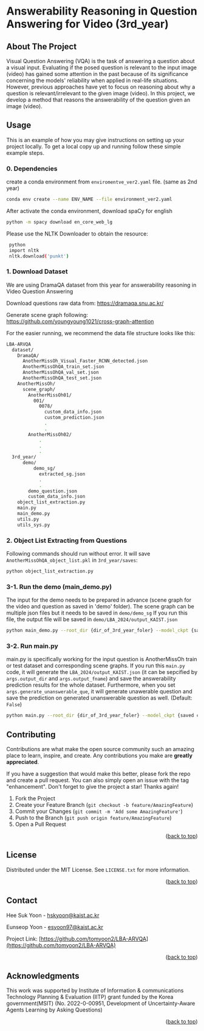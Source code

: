 # Answerability Reasoning in Question Answering for Video (3rd_year)

<!-- ABOUT THE PROJECT -->
## About The Project

Visual Question Answering (VQA) is the task of answering a question about a visual input. Evaluating if the posed question is relevant to the input image (video) has gained some attention in the past because of its significance concerning the models' reliability when applied in real-life situations. However, previous approaches have yet to focus on reasoning about why a question is relevant/irrelevant to the given image (video). In this project, we develop a method that reasons the answerability of the question given an image (video). 

<!-- Usage -->
## Usage

This is an example of how you may give instructions on setting up your project locally.
To get a local copy up and running follow these simple example steps.

### 0. Dependencies

create a conda environment from `enviromentve_ver2.yaml` file. (same as 2nd year)


  ```sh
  conda env create --name ENV_NAME --file environment_ver2.yaml
  ```


After activate the conda environment, download spaCy for english
  ```sh
  python -m spacy download en_core_web_lg
  ```

Please use the NLTK Downloader to obtain the resource:
 ```sh
  python 
  import nltk
  nltk.download('punkt')
  ```

### 1. Download Dataset
We are using DramaQA dataset from this year for answerability reasoning in Video Question Answering

Download questions raw data from: https://dramaqa.snu.ac.kr/ 

Generate scene graph following: https://github.com/youngyoung1021/cross-graph-attention 



For the easier running, we recommend the data file structure looks like this:

```sh
LBA-ARVQA
  dataset/
    DramaQA/
      AnotherMissOh_Visual_Faster_RCNN_detected.json
      AnotherMissOhQA_train_set.json
      AnotherMissOhQA_val_set.json
      AnotherMissOhQA_test_set.json
    AnotherMissOh/
      scene_graph/
        AnotherMissOh01/
          001/
            0078/
              custom_data_info.json
              custom_prediction.json
              .
              . 
        AnotherMissOh02/
            .
            .
            .
  3rd_year/
      demo/
          demo_sg/
            extracted_sg.json
            .
            .
        demo_question.json
        custom_data_info.json
    object_list_extraction.py
    main.py
    main_demo.py
    utils.py
    utils_sys.py
```

### 2. Object List Extracting from Questions
Following commands should run without error. It will save `AnotherMissOhQA_object_list.pkl` in `3rd_year/saves`: 
```sh
python object_list_extraction.py
```

### 3-1. Run the demo (main_demo.py)
The input for the demo needs to be prepared in advance (scene graph for the video and question as saved in 'demo' folder). The scene graph can be multiple json files but it needs to be saved in `demo/demo_sg` If you run this file, the output file will be saved in `demo/LBA_2024/output_KAIST.json`

```sh
python main_demo.py --root_dir {dir_of_3rd_year_foler} --model_ckpt {saved ckpt results from 2nd year} --classifier_ckpt {saved ckpt results from 2nd year}
```

### 3-2. Run main.py
main.py is specifically working for the input question is AnotherMissOh train or test dataset and corresponding scene graphs. If you run this `main.py` code, it will generate the `LBA_2024/output_KAIST.json` (it can be sepcified by `args.output_dir` and `args.output_fname`) and save the answerability prediction results for the whole dataset. Furthermore, when you set `args.generate_unanswerable_que`,  it will generate unawerable question and save the prediction on generated unanswerable question as well. (Default: `False`)

```sh
python main.py --root_dir {dir_of_3rd_year_foler} --model_ckpt {saved ckpt results from 2nd year} --classifier_ckpt {saved ckpt results from 2nd year}
```

<!-- CONTRIBUTING -->
## Contributing

Contributions are what make the open source community such an amazing place to learn, inspire, and create. Any contributions you make are **greatly appreciated**.

If you have a suggestion that would make this better, please fork the repo and create a pull request. You can also simply open an issue with the tag "enhancement".
Don't forget to give the project a star! Thanks again!

1. Fork the Project
2. Create your Feature Branch (`git checkout -b feature/AmazingFeature`)
3. Commit your Changes (`git commit -m 'Add some AmazingFeature'`)
4. Push to the Branch (`git push origin feature/AmazingFeature`)
5. Open a Pull Request

<p align="right">(<a href="#readme-top">back to top</a>)</p>


## License

Distributed under the MIT License. See `LICENSE.txt` for more information.

<p align="right">(<a href="#readme-top">back to top</a>)</p>


<!-- CONTACT -->
## Contact

Hee Suk Yoon - hskyoon@kaist.ac.kr

Eunseop Yoon - esyoon97@kaist.ac.kr

Project Link: [https://github.com/tomyoon2/LBA-ARVQA](https://github.com/tomyoon2/LBA-ARVQA)

<p align="right">(<a href="#readme-top">back to top</a>)</p>



<!-- ACKNOWLEDGMENTS -->
## Acknowledgments

This work was supported by Institute of Information & communications Technology Planning & Evaluation (IITP) grant funded by the Korea government(MSIT) (No. 2022-0-00951, Development of Uncertainty-Aware Agents Learning by Asking Questions)

<p align="right">(<a href="#readme-top">back to top</a>)</p>